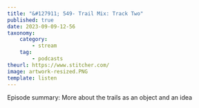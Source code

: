 ```yaml
---
title: "&#127911; 549- Trail Mix: Track Two"
published: true
date: 2023-09-09-12-56
taxonomy:
    category:
        - stream
    tag:
        - podcasts
theurl: https://www.stitcher.com/
image: artwork-resized.PNG
template: listen
---
```


Episode summary: More about the trails as an object and an idea
